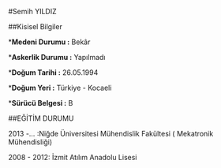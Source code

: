 #Semih YILDIZ



##Kisisel Bilgiler

***Medeni Durumu :** Bekâr 

***Askerlik Durumu :** Yapılmadı 

***Doğum Tarihi :** 26.05.1994 

***Doğum Yeri :** Türkiye - Kocaeli 

***Sürücü Belgesi :** B

##EĞİTİM DURUMU

2013 -… :Niğde Üniversitesi Mühendislik Fakültesi ( Mekatronik Mühendisliği)

2008 - 2012: İzmit Atılım Anadolu Lisesi
